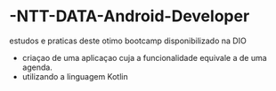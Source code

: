 # -NTT-DATA-Android-Developer
estudos e praticas deste otimo bootcamp disponibilizado na DIO

- criaçao de uma aplicaçao cuja a funcionalidade equivale a de uma agenda.
- utilizando a linguagem Kotlin 

